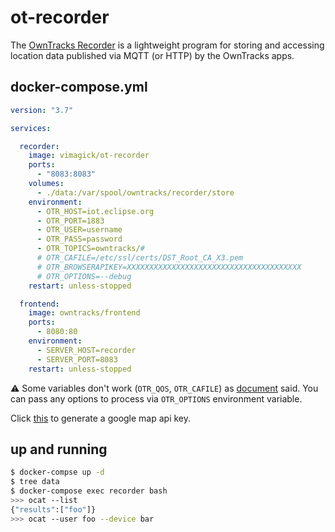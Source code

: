 ot-recorder
===========

The [OwnTracks Recorder][1] is a lightweight program for storing and accessing
location data published via MQTT (or HTTP) by the OwnTracks apps.

## docker-compose.yml

```yaml
version: "3.7"

services:

  recorder:
    image: vimagick/ot-recorder
    ports:
      - "8083:8083"
    volumes:
      - ./data:/var/spool/owntracks/recorder/store
    environment:
      - OTR_HOST=iot.eclipse.org
      - OTR_PORT=1883
      - OTR_USER=username
      - OTR_PASS=password
      - OTR_TOPICS=owntracks/#
      # OTR_CAFILE=/etc/ssl/certs/DST_Root_CA_X3.pem
      # OTR_BROWSERAPIKEY=XXXXXXXXXXXXXXXXXXXXXXXXXXXXXXXXXXXXXXX
      # OTR_OPTIONS=--debug
    restart: unless-stopped

  frontend:
    image: owntracks/frontend
    ports:
      - 8080:80
    environment:
      - SERVER_HOST=recorder
      - SERVER_PORT=8083
    restart: unless-stopped
```

:warning: Some variables don't work (`OTR_QOS`, `OTR_CAFILE`) as [document][3] said.
You can pass any options to process via `OTR_OPTIONS` environment variable.

Click [this][2] to generate a google map api key.

## up and running

```bash
$ docker-compse up -d
$ tree data
$ docker-compose exec recorder bash
>>> ocat --list
{"results":["foo"]}
>>> ocat --user foo --device bar
```

[1]: https://github.com/owntracks/recorder
[2]: https://developers.google.com/maps/documentation/javascript/?authuser=1
[3]: https://github.com/owntracks/recorder#configuration-file
